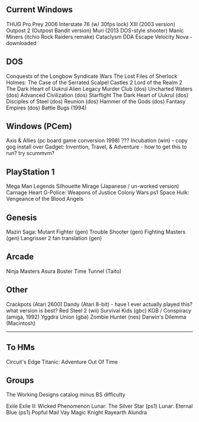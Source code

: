 
## Current Windows
THUG Pro
Prey 2006
Interstate 76 (w/ 30fps lock)
XIII (2003 version)
Outpost 2 (Outpost Bandit version)
Muri (2013 DOS-style shooter)
Manic Miners (itchio Rock Raiders remake)
Cataclysm DDA
Escape Velocity Nova - downloaded

## DOS
Conquests of the Longbow
Syndicate Wars
The Lost Files of Sherlock Holmes: The Case of the Serrated Scalpel
Castles 2
Lord of the Realm 2
The Dark Heart of Uukrul
Alien Legacy
Murder Club (dos)
Uncharted Waters (dos)
Advanced Civilization (dos)
Starflight
The Dark Heart of Uukrul (dos)
Disciples of Steel (dos)
Reunion (dos)
Hammer of the Gods (dos)
Fantasy Empires (dos)
Battle Bugs (1994)

## Windows (PCem)
Axis & Allies (pc board game conversion 1998) ???
Incubation (win) - copy gog install over
Gadget: Invention, Travel, & Adventure - how to get this to run? try scummvm?

## PlayStation 1
Mega Man Legends
Silhouette Mirage (Japanese / un-worked version)
Carnage Heart
G-Police: Weapons of Justice
Colony Wars ps1
Space Hulk: Vengeance of the Blood Angels

## Genesis
Mazin Saga: Mutant Fighter (gen)
Trouble Shooter (gen)
Fighting Masters (gen)
Langrisser 2 fan translation (gen)

## Arcade
Ninja Masters
Asura Buster
Time Tunnel (Taito)

## Other
Crackpots (Atari 2600)
Dandy (Atari 8-bit) - have I ever actually played this? what version is best?
Red Steel 2 (wii)
Survival Kids (gbc)
KGB / Conspiracy (amiga, 1992)
Yggdra Union (gba)
Zombie Hunter (nes)
Darwin's Dilemma (Macintosh)

---

## To HMs
Circuit's Edge
Titanic: Adventure Out Of Time


## Groups

The Working Designs catalog minus BS difficulty

Exile
Exile II: Wicked Phenomenon
Lunar: The Silver Star (ps1)
Lunar: Eternal Blue (ps1)
Popful Mail
Vay
Magic Knight Rayearth
Alundra
